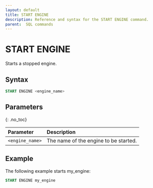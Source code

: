 ```yaml
---
layout: default
title: START ENGINE
description: Reference and syntax for the START ENGINE command.
parent:  SQL commands
---
```


# START ENGINE

Starts a stopped engine.

## Syntax

```sql
START ENGINE <engine_name>
```
## Parameters 
{: .no_toc}   

| Parameter       | Description                          |
| :--------------- | :------------------------------------ |
| `<engine_name>` | The name of the engine to be started. |

## Example
The following example starts my_engine:

```sql
START ENGINE my_engine
```